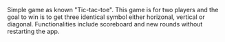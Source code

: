 Simple game as known "Tic-tac-toe". This game is for two players and the goal to win is to get three identical symbol either horizonal, vertical or diagonal.
Functionalities include scoreboard and new rounds without restarting the app.
